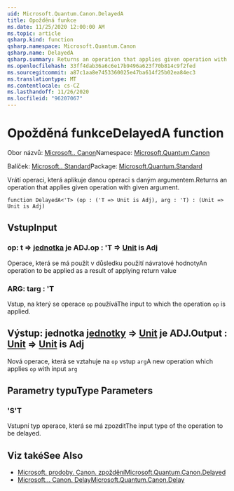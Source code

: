 ```yaml
---
uid: Microsoft.Quantum.Canon.DelayedA
title: Opožděná funkce
ms.date: 11/25/2020 12:00:00 AM
ms.topic: article
qsharp.kind: function
qsharp.namespace: Microsoft.Quantum.Canon
qsharp.name: DelayedA
qsharp.summary: Returns an operation that applies given operation with given argument.
ms.openlocfilehash: 33ff4dab36a6c6e17b9496a623f70b814c9f2fed
ms.sourcegitcommit: a87c1aa8e7453360025e47ba614f25b02ea84ec3
ms.translationtype: MT
ms.contentlocale: cs-CZ
ms.lasthandoff: 11/26/2020
ms.locfileid: "96207067"
---
```

# <a name="delayeda-function"></a><span data-ttu-id="d8291-102">Opožděná funkce</span><span class="sxs-lookup"><span data-stu-id="d8291-102">DelayedA function</span></span>

<span data-ttu-id="d8291-103">Obor názvů: [Microsoft.. Canon](xref:Microsoft.Quantum.Canon)</span><span class="sxs-lookup"><span data-stu-id="d8291-103">Namespace: [Microsoft.Quantum.Canon](xref:Microsoft.Quantum.Canon)</span></span>

<span data-ttu-id="d8291-104">Balíček: [Microsoft.. Standard](https://nuget.org/packages/Microsoft.Quantum.Standard)</span><span class="sxs-lookup"><span data-stu-id="d8291-104">Package: [Microsoft.Quantum.Standard](https://nuget.org/packages/Microsoft.Quantum.Standard)</span></span>


<span data-ttu-id="d8291-105">Vrátí operaci, která aplikuje danou operaci s daným argumentem.</span><span class="sxs-lookup"><span data-stu-id="d8291-105">Returns an operation that applies given operation with given argument.</span></span>

```qsharp
function DelayedA<'T> (op : ('T => Unit is Adj), arg : 'T) : (Unit => Unit is Adj)
```


## <a name="input"></a><span data-ttu-id="d8291-106">Vstup</span><span class="sxs-lookup"><span data-stu-id="d8291-106">Input</span></span>

### <a name="op--t--unit--is-adj"></a><span data-ttu-id="d8291-107">op: t => [jednotka](xref:microsoft.quantum.lang-ref.unit)  je ADJ.</span><span class="sxs-lookup"><span data-stu-id="d8291-107">op : 'T => [Unit](xref:microsoft.quantum.lang-ref.unit)  is Adj</span></span>

<span data-ttu-id="d8291-108">Operace, která se má použít v důsledku použití návratové hodnoty</span><span class="sxs-lookup"><span data-stu-id="d8291-108">An operation to be applied as a result of applying return value</span></span>


### <a name="arg--t"></a><span data-ttu-id="d8291-109">ARG: t</span><span class="sxs-lookup"><span data-stu-id="d8291-109">arg : 'T</span></span>

<span data-ttu-id="d8291-110">Vstup, na který se operace `op` používá</span><span class="sxs-lookup"><span data-stu-id="d8291-110">The input to which the operation `op` is applied.</span></span>



## <a name="output--unit--unit--is-adj"></a><span data-ttu-id="d8291-111">Výstup: jednotka [jednotky](xref:microsoft.quantum.lang-ref.unit) => [Unit](xref:microsoft.quantum.lang-ref.unit) je ADJ.</span><span class="sxs-lookup"><span data-stu-id="d8291-111">Output : [Unit](xref:microsoft.quantum.lang-ref.unit) => [Unit](xref:microsoft.quantum.lang-ref.unit)  is Adj</span></span>

<span data-ttu-id="d8291-112">Nová operace, která se vztahuje na `op` vstup `arg`</span><span class="sxs-lookup"><span data-stu-id="d8291-112">A new operation which applies `op` with input `arg`</span></span>

## <a name="type-parameters"></a><span data-ttu-id="d8291-113">Parametry typu</span><span class="sxs-lookup"><span data-stu-id="d8291-113">Type Parameters</span></span>

### <a name="t"></a><span data-ttu-id="d8291-114">'S</span><span class="sxs-lookup"><span data-stu-id="d8291-114">'T</span></span>

<span data-ttu-id="d8291-115">Vstupní typ operace, která se má zpozdit</span><span class="sxs-lookup"><span data-stu-id="d8291-115">The input type of the operation to be delayed.</span></span>

## <a name="see-also"></a><span data-ttu-id="d8291-116">Viz také</span><span class="sxs-lookup"><span data-stu-id="d8291-116">See Also</span></span>

- [<span data-ttu-id="d8291-117">Microsoft. prodoby. Canon. zpoždění</span><span class="sxs-lookup"><span data-stu-id="d8291-117">Microsoft.Quantum.Canon.Delayed</span></span>](xref:Microsoft.Quantum.Canon.Delayed)
- [<span data-ttu-id="d8291-118">Microsoft... Canon. Delay</span><span class="sxs-lookup"><span data-stu-id="d8291-118">Microsoft.Quantum.Canon.Delay</span></span>](xref:Microsoft.Quantum.Canon.Delay)